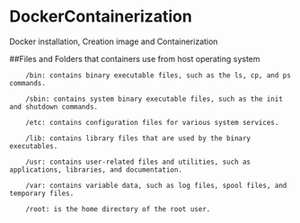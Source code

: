 # DockerContainerization
Docker installation, Creation image and Containerization

##Files and Folders that containers use from host operating system
    
        /bin: contains binary executable files, such as the ls, cp, and ps commands.

        /sbin: contains system binary executable files, such as the init and shutdown commands.

        /etc: contains configuration files for various system services.

        /lib: contains library files that are used by the binary executables.

        /usr: contains user-related files and utilities, such as applications, libraries, and documentation.

        /var: contains variable data, such as log files, spool files, and temporary files.

        /root: is the home directory of the root user.
